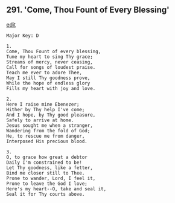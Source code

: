 
## 291.  'Come, Thou Fount of Every Blessing'
[edit](https://docs.google.com/document/d/1v2kZWe9HTXBxX7yighMG9a8UbpZtdbE6/edit?mode=html)



    Major Key: D

    1.
    Come, Thou Fount of every blessing,
    Tune my heart to sing Thy grace;
    Streams of mercy, never ceasing,
    Call for songs of loudest praise.
    Teach me ever to adore Thee,
    May I still Thy goodness prove,
    While the hope of endless glory
    Fills my heart with joy and love.

    2.
    Here I raise mine Ebenezer;
    Hither by Thy help I've come;
    And I hope, by Thy good pleasure,
    Safely to arrive at home.
    Jesus sought me when a stranger,
    Wandering from the fold of God;
    He, to rescue me from danger,
    Interposed His precious blood.

    3.
    O, to grace how great a debtor
    Daily I'm constrained to be!
    Let Thy goodness, like a fetter,
    Bind me closer still to Thee.
    Prone to wander, Lord, I feel it,
    Prone to leave the God I love;
    Here's my heart--O, take and seal it,
    Seal it for Thy courts above.
